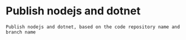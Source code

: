 # Publish nodejs and dotnet
	Publish nodejs and dotnet, based on the code repository name and branch name
